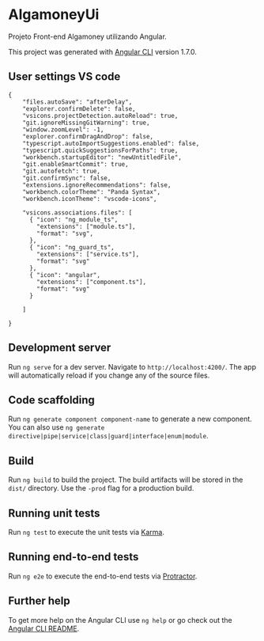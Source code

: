 # AlgamoneyUi

Projeto Front-end Algamoney utilizando Angular.

This project was generated with [Angular CLI](https://github.com/angular/angular-cli) version 1.7.0.

## User settings VS code
```
{
    "files.autoSave": "afterDelay",
    "explorer.confirmDelete": false,
    "vsicons.projectDetection.autoReload": true,
    "git.ignoreMissingGitWarning": true,
    "window.zoomLevel": -1,
    "explorer.confirmDragAndDrop": false,
    "typescript.autoImportSuggestions.enabled": false,
    "typescript.quickSuggestionsForPaths": true,
    "workbench.startupEditor": "newUntitledFile",
    "git.enableSmartCommit": true,
    "git.autofetch": true,
    "git.confirmSync": false,
    "extensions.ignoreRecommendations": false,
    "workbench.colorTheme": "Panda Syntax",
    "workbench.iconTheme": "vscode-icons",
 
    "vsicons.associations.files": [
      { "icon": "ng_module_ts",
        "extensions": ["module.ts"],
        "format": "svg",
      },
      { "icon": "ng_guard_ts",
        "extensions": ["service.ts"],
        "format": "svg"
      },
      { "icon": "angular",
        "extensions": ["component.ts"],
        "format": "svg"
      }

    ]
      
}
```

## Development server

Run `ng serve` for a dev server. Navigate to `http://localhost:4200/`. The app will automatically reload if you change any of the source files.

## Code scaffolding

Run `ng generate component component-name` to generate a new component. You can also use `ng generate directive|pipe|service|class|guard|interface|enum|module`.

## Build

Run `ng build` to build the project. The build artifacts will be stored in the `dist/` directory. Use the `-prod` flag for a production build.

## Running unit tests

Run `ng test` to execute the unit tests via [Karma](https://karma-runner.github.io).

## Running end-to-end tests

Run `ng e2e` to execute the end-to-end tests via [Protractor](http://www.protractortest.org/).

## Further help

To get more help on the Angular CLI use `ng help` or go check out the [Angular CLI README](https://github.com/angular/angular-cli/blob/master/README.md).
